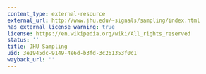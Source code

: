 ```yaml
---
content_type: external-resource
external_url: http://www.jhu.edu/~signals/sampling/index.html
has_external_license_warning: true
license: https://en.wikipedia.org/wiki/All_rights_reserved
status: ''
title: JHU Sampling
uid: 3e1945dc-9149-4e6d-b3fd-3c261353f0c1
wayback_url: ''
---
```

